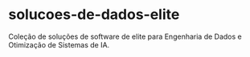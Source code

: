 # solucoes-de-dados-elite
Coleção de soluções de software de elite para Engenharia de Dados e Otimização de Sistemas de IA.
